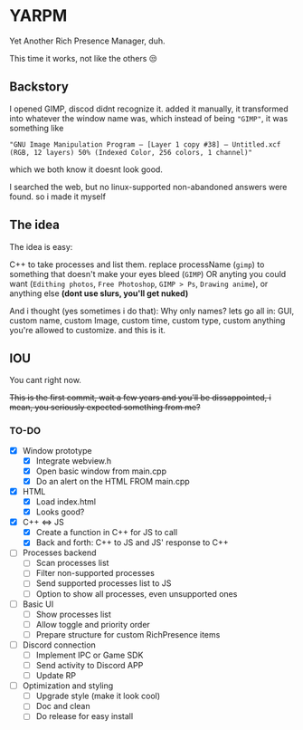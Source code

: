 # YARPM

Yet Another Rich Presence Manager, duh.

This time it works, not like the others 😒

## Backstory

I opened GIMP, discod didnt recognize it. added it manually, it transformed into whatever the window name was, which instead of being `"GIMP"`, it was something like

```"GNU Image Manipulation Program – [Layer 1 copy #38] – Untitled.xcf (RGB, 12 layers) 50% (Indexed Color, 256 colors, 1 channel)"```

which we both know it doesnt look good.

I searched the web, but no linux-supported non-abandoned answers were found. so i made it myself

## The idea

The idea is easy:

C++ to take processes and list them. replace processName (`gimp`) to something that doesn't make your eyes bleed (`GIMP`) OR anyting you could want (`Edithing photos`, `Free Photoshop`, `GIMP > Ps`, `Drawing anime`), or anything else **(dont use slurs, you'll get nuked)**

And i thought (yes sometimes i do that): Why only names? lets go all in: GUI, custom name, custom Image, custom time, custom type, custom anything you're allowed to customize. and this is it.

## IOU

You cant right now.

~~This is the first commit, wait a few years and you'll be dissappointed, i mean, you seriously expected something from me?~~

### TO-DO

- [X] Window prototype
  - [X] Integrate webview.h
  - [X] Open basic window from main.cpp
  - [X] Do an alert on the HTML FROM main.cpp

- [X] HTML
  - [X] Load index.html
  - [X] Looks good?

- [X] C++ <=> JS
  - [X] Create a function in C++ for JS to call
  - [X] Back and forth: C++ to JS and JS' response to C++

- [ ] Processes backend
  - [ ] Scan processes list
  - [ ] Filter non-supported processes
  - [ ] Send supported processes list to JS
  - [ ] Option to show all processes, even unsupported ones

- [ ] Basic UI
  - [ ] Show processes list
  - [ ] Allow toggle and priority order
  - [ ] Prepare structure for custom RichPresence items

- [ ] Discord connection
  - [ ] Implement IPC or Game SDK
  - [ ] Send activity to Discord APP
  - [ ] Update RP

- [ ] Optimization and styling
  - [ ] Upgrade style (make it look cool)
  - [ ] Doc and clean
  - [ ] Do release for easy install
